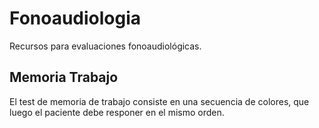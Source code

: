 # Fonoaudiologia
Recursos para evaluaciones fonoaudiológicas.

## Memoria Trabajo

El test de memoria de trabajo consiste en una secuencia de colores, que luego el paciente debe responer en el mismo orden.
